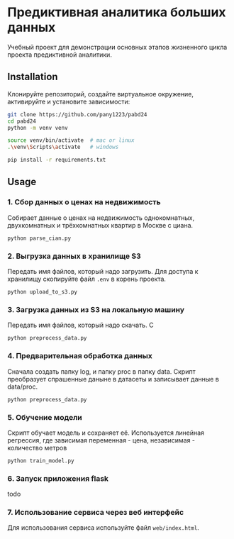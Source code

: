 # Предиктивная аналитика больших данных

Учебный проект для демонстрации основных этапов жизненного цикла проекта предиктивной аналитики.  

## Installation 

Клонируйте репозиторий, создайте виртуальное окружение, активируйте и установите зависимости:  

```sh
git clone https://github.com/pany1223/pabd24
cd pabd24
python -m venv venv

source venv/bin/activate  # mac or linux
.\venv\Scripts\activate   # windows

pip install -r requirements.txt
```

## Usage

### 1. Сбор данных о ценах на недвижимость 
Собирает данные о ценах на недвижимость однокомнатных, двухкомнатных и трёхкомнатных квартир в Москве с циана.

```
python parse_cian.py
```
 

### 2. Выгрузка данных в хранилище S3 
Передать имя файлов, который надо загрузить. Для доступа к хранилищу скопируйте файл `.env` в корень проекта.  

```
python upload_to_s3.py
```

### 3. Загрузка данных из S3 на локальную машину  
Передать имя файлов, который надо скачать. С
```
python preprocess_data.py
```

### 4. Предварительная обработка данных  
Сначала создать папку log, и папку proc в папку data. Скрипт преобразует спрашенные даныне в датасеты и записывает данные в data/proc.
```
python preprocess_data.py
```

### 5. Обучение модели 
Скрипт обучает модель и сохраняет её. Используется линейная регрессия, где зависимая переменная - цена, независимая - количество метров
```
python train_model.py
```

### 6. Запуск приложения flask 

todo

### 7. Использование сервиса через веб интерфейс 

Для использования сервиса используйте файл `web/index.html`.  
